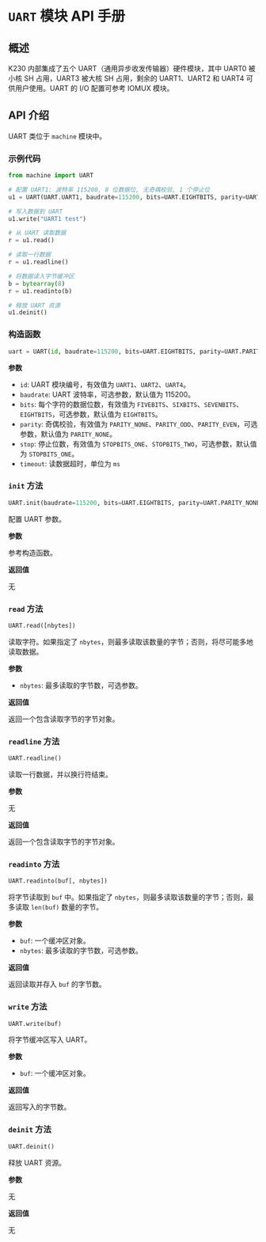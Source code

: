 # `UART` 模块 API 手册

## 概述

K230 内部集成了五个 UART（通用异步收发传输器）硬件模块，其中 UART0 被小核 SH 占用，UART3 被大核 SH 占用，剩余的 UART1、UART2 和 UART4 可供用户使用。UART 的 I/O 配置可参考 IOMUX 模块。

## API 介绍

UART 类位于 `machine` 模块中。

### 示例代码

```python
from machine import UART

# 配置 UART1: 波特率 115200, 8 位数据位, 无奇偶校验, 1 个停止位
u1 = UART(UART.UART1, baudrate=115200, bits=UART.EIGHTBITS, parity=UART.PARITY_NONE, stop=UART.STOPBITS_ONE)

# 写入数据到 UART
u1.write("UART1 test")

# 从 UART 读取数据
r = u1.read()

# 读取一行数据
r = u1.readline()

# 将数据读入字节缓冲区
b = bytearray(8)
r = u1.readinto(b)

# 释放 UART 资源
u1.deinit()
```

### 构造函数

```python
uart = UART(id, baudrate=115200, bits=UART.EIGHTBITS, parity=UART.PARITY_NONE, stop=UART.STOPBITS_ONE, timeout = 0)
```

**参数**

- `id`: UART 模块编号，有效值为 `UART1`、`UART2`、`UART4`。
- `baudrate`: UART 波特率，可选参数，默认值为 115200。
- `bits`: 每个字符的数据位数，有效值为 `FIVEBITS`、`SIXBITS`、`SEVENBITS`、`EIGHTBITS`，可选参数，默认值为 `EIGHTBITS`。
- `parity`: 奇偶校验，有效值为 `PARITY_NONE`、`PARITY_ODD`、`PARITY_EVEN`，可选参数，默认值为 `PARITY_NONE`。
- `stop`: 停止位数，有效值为 `STOPBITS_ONE`、`STOPBITS_TWO`，可选参数，默认值为 `STOPBITS_ONE`。
- `timeout`: 读数据超时，单位为 `ms`

### `init` 方法

```python
UART.init(baudrate=115200, bits=UART.EIGHTBITS, parity=UART.PARITY_NONE, stop=UART.STOPBITS_ONE)
```

配置 UART 参数。

**参数**

参考构造函数。

**返回值**

无

### `read` 方法

```python
UART.read([nbytes])
```

读取字符。如果指定了 `nbytes`，则最多读取该数量的字节；否则，将尽可能多地读取数据。

**参数**

- `nbytes`: 最多读取的字节数，可选参数。

**返回值**

返回一个包含读取字节的字节对象。

### `readline` 方法

```python
UART.readline()
```

读取一行数据，并以换行符结束。

**参数**

无

**返回值**

返回一个包含读取字节的字节对象。

### `readinto` 方法

```python
UART.readinto(buf[, nbytes])
```

将字节读取到 `buf` 中。如果指定了 `nbytes`，则最多读取该数量的字节；否则，最多读取 `len(buf)` 数量的字节。

**参数**

- `buf`: 一个缓冲区对象。
- `nbytes`: 最多读取的字节数，可选参数。

**返回值**

返回读取并存入 `buf` 的字节数。

### `write` 方法

```python
UART.write(buf)
```

将字节缓冲区写入 UART。

**参数**

- `buf`: 一个缓冲区对象。

**返回值**

返回写入的字节数。

### `deinit` 方法

```python
UART.deinit()
```

释放 UART 资源。

**参数**

无

**返回值**

无
